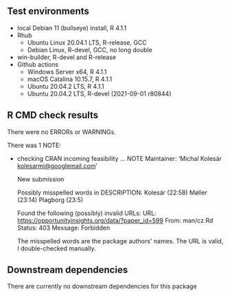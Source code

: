 ## Test environments
* local Debian 11 (bullseye) install, R 4.1.1
* Rhub
  - Ubuntu Linux 20.04.1 LTS, R-release, GCC
  - Debian Linux, R-devel, GCC, no long double
* win-builder, R-devel and R-release
* Github actions
  - Windows Server x64, R 4.1.1
  - macOS Catalina 10.15.7, R 4.1.1
  - Ubuntu 20.04.2 LTS, R 4.1.1
  - Ubuntu 20.04.2 LTS, R-devel (2021-09-01 r80844)
## R CMD check results
There were no ERRORs or WARNINGs.

There was 1 NOTE:

* checking CRAN incoming feasibility ... NOTE
  Maintainer: ‘Michal Kolesár <kolesarmi@googlemail.com>’

  New submission

  Possibly misspelled words in DESCRIPTION:
    Kolesár (22:58)
    Møller (23:14)
    Plagborg (23:5)

  Found the following (possibly) invalid URLs:
    URL: https://opportunityinsights.org/data/?paper_id=599
      From: man/cz.Rd
      Status: 403
      Message: Forbidden


  The misspelled words are the package authors' names. The URL is valid, I
  double-checked manually.

## Downstream dependencies
There are currently no downstream dependencies for this package
